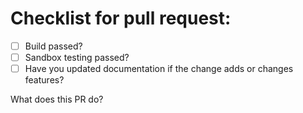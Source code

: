 # Checklist for pull request:

- [ ] Build passed?
- [ ] Sandbox testing passed?
- [ ] Have you updated documentation if the change adds or changes features?

What does this PR do?
